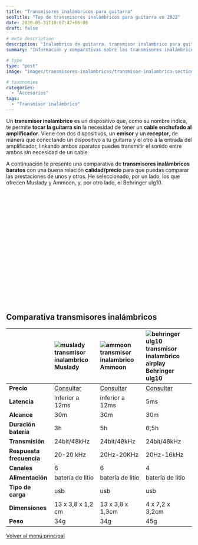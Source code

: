 ```yaml
---
title: "Transmisores inalámbricos para guitarra"
seoTitle: "Top de transmisores inalámbricos para guitarra en 2022"
date: 2020-05-31T10:07:47+06:00
draft: false

# meta description
description: "Inalambrico de guitarra. transmisor inalambrico para guitarra. Encuentra tu transmisor inalambrico de marcas como muslady o ammoon."
summary: "Información y comparativas sobre los transmisores inalámbricos para guitarra. Olvídate de los cables!"

# type
type: "post"
image: "images/transmisores-inalambricos/transmisor-inalambrico-section.jpg"

# taxonomies
categories: 
  - "Accesorios"
tags:
  - "Transmisor inalámbrico"
---
```


Un **transmisor inalámbrico** es un dispositivo que, como su nombre indica, te permite **tocar la guitarra sin** la necesidad de tener un **cable enchufado al amplificador**. Viene con dos dispositivos, un **emisor** y un **receptor**, de manera que conectando un dispositivo a tu guitarra y el otro a la entrada del amplificador, linkando ambos aparatos puedes transmitir el sonido entre ambos sin necesidad de un cable.

A continuación te presento una comparativa de **transmisores inalámbricos baratos** con una buena relación **calidad/precio** para que puedas comparar las prestaciones de unos y otros. He seleccionado, por un lado, los que ofrecen Muslady y Ammoon, y, por otro lado, el Behringer ulg10.

<script async src="https://pagead2.googlesyndication.com/pagead/js/adsbygoogle.js?client=ca-pub-2900196667870808"
     crossorigin="anonymous"></script>
<!-- test-anuncio-manual -->
<ins class="adsbygoogle"
style="display:block; min-height: 300px"
data-ad-client="ca-pub-2900196667870808"
data-ad-slot="5207339507"
data-ad-format="auto"
data-full-width-responsive="true"></ins>
<script>
     (adsbygoogle = window.adsbygoogle || []).push({});
</script>

## Comparativa transmisores inalámbricos

| | <div class="comparativa-item"><img src="../../images/post/muslady-transmisor-inalambrico.png" alt="muslady transmisor inalambrico"/> <span class="caption">Muslady</span></div> | <div class="comparativa-item"><img src="../../images/post/ammoon-transmisor-inalambrico.png" alt="ammoon transmisor inalambrico"/> <span class="caption">Ammoon</span></div> | <div class="comparativa-item"><img src="../../images/post/behringer-ulg10-airplay-transmisor-inalambrico.png" alt="behringer ulg10 transmisor inalambrico airplay"/> <span class="caption">Behringer ulg10</span></div>
| ------------- |:-------------|:-------------|:-------------
| **Precio**	| [Consultar](https://amzn.to/2XML6RN) | [Consultar](https://amzn.to/3eCdsEV) | [Consultar](https://amzn.to/2MiZig4)
| **Latencia**	| inferior a 12ms  | inferior a 12ms | 5ms
| **Alcance**	| 30m | 30m | 30m
| **Duración batería**	| 3h | 5h | 6,5h
| **Transmisión**	| 24bit/48kHz | 24bit/48kHz | 24bit/48kHz
| **Respuesta frecuencia**	| 20-20 kHz | 20Hz-20KHz |  20Hz-16kHz
| **Canales**	| 6 | 6 | 4
| **Alimentación**	| batería de litio | batería de litio | batería de litio
| **Tipo de carga**	| usb | usb | usb
| **Dimensiones**	| 13 x 3,8 x 1,2 cm | 13 x 3,8 x 1,3cm | 4 x 7,2 x 3,2cm
| **Peso**	| 34g | 34g | 45g

<a href="/" class="btn btn-outline-primary">Volver al menú principal</a>